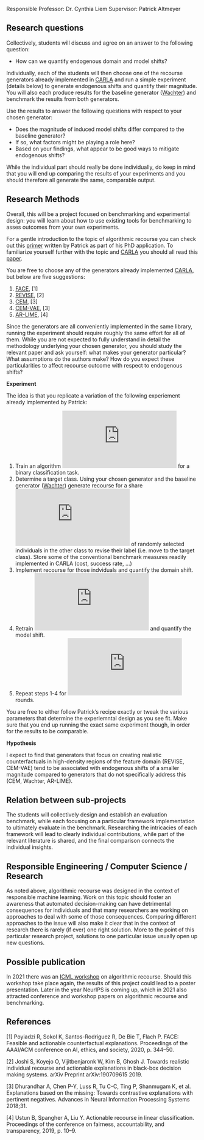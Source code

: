 Responsible Professor: Dr. Cynthia Liem Supervisor: Patrick Altmeyer

## Research questions

Collectively, students will discuss and agree on an answer to the following question:

-   How can we quantify endogenous domain and model shifts?

Individually, each of the students will then choose one of the recourse generators already implemented in [CARLA](https://github.com/carla-recourse/CARLA) and run a simple experiment (details below) to generate endogenous shifts and quantify their magnitude. You will also each produce results for the baseline generator ([Wachter](https://arxiv.org/ftp/arxiv/papers/1711/1711.00399.pdf)) and benchmark the results from both generators.

Use the results to answer the following questions with respect to your chosen generator:

-   Does the magnitude of induced model shifts differ compared to the baseline generator?
-   If so, what factors might be playing a role here?
-   Based on your findings, what appear to be good ways to mitigate endogenous shifts?

While the individual part should really be done individually, do keep in mind that you will end up comparing the results of your experiments and you should therefore all generate the same, comparable output.

## Research Methods

Overall, this will be a project focused on benchmarking and experimental design: you will learn about how to use existing tools for benchmarking to asses outcomes from your own experiments.

For a gentle introduction to the topic of algorithmic recourse you can check out this [primer](https://towardsdatascience.com/individual-recourse-for-black-box-models-5e9ed1e4b4cc) written by Patrick as part of his PhD application. To familiarize yourself further with the topic and [CARLA](https://github.com/carla-recourse/CARLA) you should all read this [paper](https://arxiv.org/pdf/2108.00783.pdf).

You are free to choose any of the generators already implemented [CARLA](https://github.com/carla-recourse/CARLA), but below are five suggestions:

1.  [FACE](https://arxiv.org/pdf/1909.09369.pdf), \[1\]
2.  [REVISE](https://arxiv.org/pdf/1907.09615.pdf), \[2\]
3.  [CEM](https://arxiv.org/pdf/1802.07623.pdf), \[3\]
4.  [CEM-VAE](https://arxiv.org/pdf/1802.07623.pdf), \[3\]
5.  [AR-LIME](https://arxiv.org/pdf/1809.06514.pdf), \[4\]

Since the generators are all conveniently implemented in the same library, running the experiment should require roughly the same effort for all of them. While you are not expected to fully understand in detail the methodology underlying your chosen generator, you should study the relevant paper and ask yourself: what makes your generator particular? What assumptions do the authors make? How do you expect these particularities to affect recourse outcome with respect to endogenous shifts?

**Experiment**

The idea is that you replicate a variation of the following experiement already implemented by Patrick:

1.  Train an algorithm ![\\mathcal{M}](https://latex.codecogs.com/svg.latex?%5Cmathcal%7BM%7D "\mathcal{M}") for a binary classification task.
2.  Determine a target class. Using your chosen generator and the baseline generator ([Wachter](https://arxiv.org/ftp/arxiv/papers/1711/1711.00399.pdf)) generate recourse for a share ![\\mu](https://latex.codecogs.com/svg.latex?%5Cmu "\mu") of randomly selected individuals in the other class to revise their label (i.e. move to the target class). Store some of the conventional benchmark measures readily implemented in CARLA (cost, success rate, …)
3.  Implement recourse for those indviduals and quantify the domain shift.
4.  Retrain ![\\mathcal{M}](https://latex.codecogs.com/svg.latex?%5Cmathcal%7BM%7D "\mathcal{M}") and quantify the model shift.
5.  Repeat steps 1-4 for ![K](https://latex.codecogs.com/svg.latex?K "K") rounds.

You are free to either follow Patrick’s recipe exactly or tweak the various parameters that determine the experiemntal design as you see fit. Make sure that you end up running the exact same experiment though, in order for the results to be comparable.

**Hypothesis**

I expect to find that generators that focus on creating realistic counterfactuals in high-density regions of the feature domain (REVISE, CEM-VAE) tend to be associated with endogenous shifts of a smaller magnitude compared to generators that do not specifically address this (CEM, Wachter, AR-LIME).

## Relation between sub-projects

The students will collectively design and establish an evaluation benchmark, while each focusing on a particular framework implementation to ultimately evaluate in the benchmark. Researching the intricacies of each framework will lead to clearly individual contributions, while part of the relevant literature is shared, and the final comparison connects the individual insights.

## Responsible Engineering / Computer Science / Research

As noted above, algorithmic recourse was designed in the context of responsible machine learning. Work on this topic should foster an awareness that automated decision-making can have detrimental consequences for individuals and that many researchers are working on approaches to deal with some of those consequences. Comparing different approaches to the issue will also make it clear that in the context of research there is rarely (if ever) one right solution. More to the point of this particular research project, solutions to one particular issue usually open up new questions.

## Possible publication

In 2021 there was an [ICML workshop](https://icml.cc/Conferences/2021/ScheduleMultitrack?event=8363) on algorithmic recourse. Should this workshop take place again, the results of this project could lead to a poster presentation. Later in the year NeurIPS is coming up, which in 2021 also attracted conference and workshop papers on algorithmic recourse and benchmarking.

## References

<div id="refs" class="references csl-bib-body">

<div id="ref-poyiadzi2020face" class="csl-entry">

<span class="csl-left-margin">\[1\] </span><span class="csl-right-inline">Poyiadzi R, Sokol K, Santos-Rodriguez R, De Bie T, Flach P. FACE: Feasible and actionable counterfactual explanations. Proceedings of the AAAI/ACM conference on AI, ethics, and society, 2020, p. 344–50.</span>

</div>

<div id="ref-joshi2019towards" class="csl-entry">

<span class="csl-left-margin">\[2\] </span><span class="csl-right-inline">Joshi S, Koyejo O, Vijitbenjaronk W, Kim B, Ghosh J. Towards realistic individual recourse and actionable explanations in black-box decision making systems. arXiv Preprint arXiv:190709615 2019.</span>

</div>

<div id="ref-dhurandhar2018explanations" class="csl-entry">

<span class="csl-left-margin">\[3\] </span><span class="csl-right-inline">Dhurandhar A, Chen P-Y, Luss R, Tu C-C, Ting P, Shanmugam K, et al. Explanations based on the missing: Towards contrastive explanations with pertinent negatives. Advances in Neural Information Processing Systems 2018;31.</span>

</div>

<div id="ref-ustun2019actionable" class="csl-entry">

<span class="csl-left-margin">\[4\] </span><span class="csl-right-inline">Ustun B, Spangher A, Liu Y. Actionable recourse in linear classification. Proceedings of the conference on fairness, accountability, and transparency, 2019, p. 10–9.</span>

</div>

</div>

